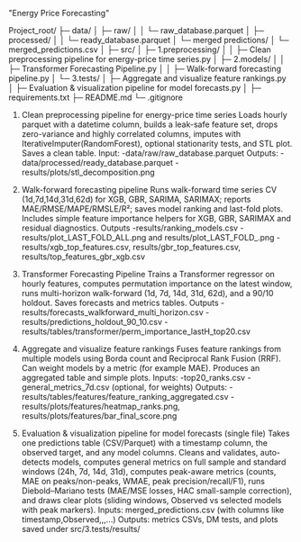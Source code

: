 "Energy Price Forecasting"

Project_root/
├─ data/
│  ├─ raw/
│  │  └─ raw_database.parquet
│  ├─ processed/
│  │  └─ ready_database.parquet
│  └─ merged predictions/
│     └─ merged_predictions.csv
│
├─ src/
│  ├─ 1.preprocessing/
│  │  ├─ Clean preprocessing pipeline for energy-price time series.py
│  ├─ 2.models/
│  │  ├─ Transformer Forecasting Pipeline.py
│  │  ├─ Walk-forward forecasting pipeline.py
│  └─ 3.tests/
│     ├─ Aggregate and visualize feature rankings.py
│     ├─ Evaluation & visualization pipeline for model forecasts.py
│
├─ requirements.txt
├─ README.md
└─ .gitignore

1) Clean preprocessing pipeline for energy-price time series
  Loads hourly parquet with a datetime column, builds a leak-safe feature set, drops zero-variance and highly correlated columns, imputes with IterativeImputer(RandomForest), optional stationarity tests, and STL plot. Saves a clean table.
  Input:
     -data/raw/raw_database.parquet
  Outputs:
    -data/processed/ready_database.parquet
    -results/plots/stl_decomposition.png

2) Walk-forward forecasting pipeline
  Runs walk-forward time series CV (1d,7d,14d,31d,62d) for XGB, GBR, SARIMA, SARIMAX; reports MAE/RMSE/MAPE/RMSLE/R²; saves model ranking and last-fold plots. Includes simple feature importance helpers for XGB, GBR, SARIMAX and residual diagnostics.
   Outputs
    -results/ranking_models.csv
    -results/plot_LAST_FOLD_ALL.png and results/plot_LAST_FOLD_<MODEL>.png
    -results/xgb_top_features.csv, results/gbr_top_features.csv, results/top_features_gbr_xgb.csv

3) Transformer Forecasting Pipeline
   Trains a Transformer regressor on hourly features, computes permutation importance on the latest window, runs multi-horizon walk-forward (1d, 7d, 14d, 31d, 62d), and a 90/10 holdout. Saves forecasts and metrics tables.
   Outputs
      -results/forecasts_walkforward_multi_horizon.csv
      -results/predictions_holdout_90_10.csv
      -results/tables/transformer/perm_importance_lastH_top20.csv

4) Aggregate and visualize feature rankings
  Fuses feature rankings from multiple models using Borda count and Reciprocal Rank Fusion (RRF). Can weight models by a metric (for example MAE). Produces an aggregated table and simple plots.
  Inputs:
      -top20_ranks.csv
      -general_metrics_7d.csv (optional, for weights)
  Outputs:
      -results/tables/features/feature_ranking_aggregated.csv
      -results/plots/features/heatmap_ranks.png, results/plots/features/bar_final_score.png

5) Evaluation & visualization pipeline for model forecasts (single file)
  Takes one predictions table (CSV/Parquet) with a timestamp column, the observed target, and any model columns. Cleans and validates, auto-detects models, computes general metrics on full sample and standard windows (24h, 7d, 14d, 31d), computes peak-aware metrics (counts, MAE on peaks/non-peaks, WMAE, peak precision/recall/F1), runs Diebold–Mariano tests (MAE/MSE losses, HAC small-sample correction), and draws clear plots (sliding windows, Observed vs selected models with peak markers).
  Inputs: merged_predictions.csv (with columns like timestamp,Observed,<Model1>,<Model2>,...)
  Outputs: metrics CSVs, DM tests, and plots saved under src/3.tests/results/
